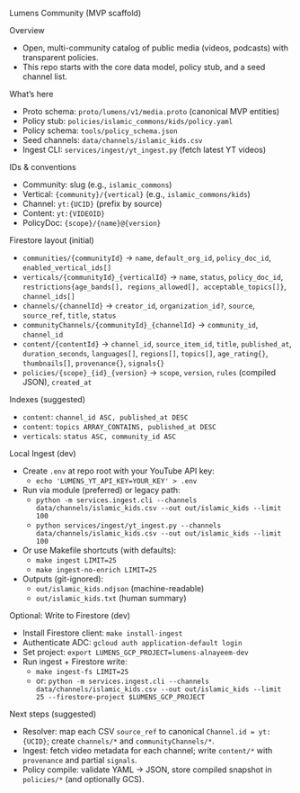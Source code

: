Lumens Community (MVP scaffold)

Overview
- Open, multi-community catalog of public media (videos, podcasts) with transparent policies.
- This repo starts with the core data model, policy stub, and a seed channel list.

What’s here
- Proto schema: `proto/lumens/v1/media.proto` (canonical MVP entities)
- Policy stub: `policies/islamic_commons/kids/policy.yaml`
- Policy schema: `tools/policy_schema.json`
- Seed channels: `data/channels/islamic_kids.csv`
- Ingest CLI: `services/ingest/yt_ingest.py` (fetch latest YT videos)

IDs & conventions
- Community: slug (e.g., `islamic_commons`)
- Vertical: `{community}/{vertical}` (e.g., `islamic_commons/kids`)
- Channel: `yt:{UCID}` (prefix by source)
- Content: `yt:{VIDEOID}`
- PolicyDoc: `{scope}/{name}@{version}`

Firestore layout (initial)
- `communities/{communityId}` → `name`, `default_org_id`, `policy_doc_id`, `enabled_vertical_ids[]`
- `verticals/{communityId}_{verticalId}` → `name`, `status`, `policy_doc_id`, `restrictions{age_bands[], regions_allowed[], acceptable_topics[]}`, `channel_ids[]`
- `channels/{channelId}` → `creator_id`, `organization_id?`, `source`, `source_ref`, `title`, `status`
- `communityChannels/{communityId}_{channelId}` → `community_id`, `channel_id`
- `content/{contentId}` → `channel_id`, `source_item_id`, `title`, `published_at`, `duration_seconds`, `languages[]`, `regions[]`, `topics[]`, `age_rating{}`, `thumbnails[]`, `provenance{}`, `signals{}`
- `policies/{scope}_{id}_{version}` → `scope`, `version`, `rules` (compiled JSON), `created_at`

Indexes (suggested)
- `content`: `channel_id ASC, published_at DESC`
- `content`: `topics ARRAY_CONTAINS, published_at DESC`
- `verticals`: `status ASC, community_id ASC`

Local Ingest (dev)
- Create `.env` at repo root with your YouTube API key:
  - `echo 'LUMENS_YT_API_KEY=YOUR_KEY' > .env`
- Run via module (preferred) or legacy path:
  - `python -m services.ingest.cli --channels data/channels/islamic_kids.csv --out out/islamic_kids --limit 100`
  - `python services/ingest/yt_ingest.py --channels data/channels/islamic_kids.csv --out out/islamic_kids --limit 100`
- Or use Makefile shortcuts (with defaults):
  - `make ingest LIMIT=25`
  - `make ingest-no-enrich LIMIT=25`
- Outputs (git-ignored):
  - `out/islamic_kids.ndjson` (machine-readable)
  - `out/islamic_kids.txt` (human summary)

Optional: Write to Firestore (dev)
- Install Firestore client: `make install-ingest`
- Authenticate ADC: `gcloud auth application-default login`
- Set project: `export LUMENS_GCP_PROJECT=lumens-alnayeem-dev`
- Run ingest + Firestore write:
  - `make ingest-fs LIMIT=25`
  - or: `python -m services.ingest.cli --channels data/channels/islamic_kids.csv --out out/islamic_kids --limit 25 --firestore-project $LUMENS_GCP_PROJECT`

Next steps (suggested)
- Resolver: map each CSV `source_ref` to canonical `Channel.id = yt:{UCID}`; create `channels/*` and `communityChannels/*`.
- Ingest: fetch video metadata for each channel; write `content/*` with `provenance` and partial `signals`.
- Policy compile: validate YAML → JSON, store compiled snapshot in `policies/*` (and optionally GCS).
